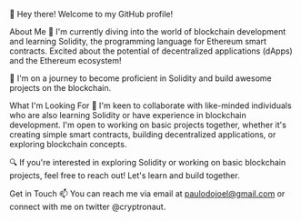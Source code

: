 👋 Hey there! Welcome to my GitHub profile!

About Me
🌱 I'm currently diving into the world of blockchain development and learning Solidity, the programming language for Ethereum smart contracts. Excited about the potential of decentralized applications (dApps) and the Ethereum ecosystem!

🚀 I'm on a journey to become proficient in Solidity and build awesome projects on the blockchain.

What I'm Looking For
🤝 I'm keen to collaborate with like-minded individuals who are also learning Solidity or have experience in blockchain development. I'm open to working on basic projects together, whether it's creating simple smart contracts, building decentralized applications, or exploring blockchain concepts.

🔍 If you're interested in exploring Solidity or working on basic blockchain projects, feel free to reach out! Let's learn and build together.

Get in Touch
📫 You can reach me via email at paulodojoel@gmail.com or connect with me on twitter @cryptronaut.

